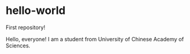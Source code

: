 # hello-world
First repository!

Hello, everyone! I am a student from University of Chinese Academy of Sciences.
